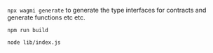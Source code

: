`npx wagmi generate` to generate the type interfaces for contracts and generate functions etc etc.

`npm run build`

`node lib/index.js`